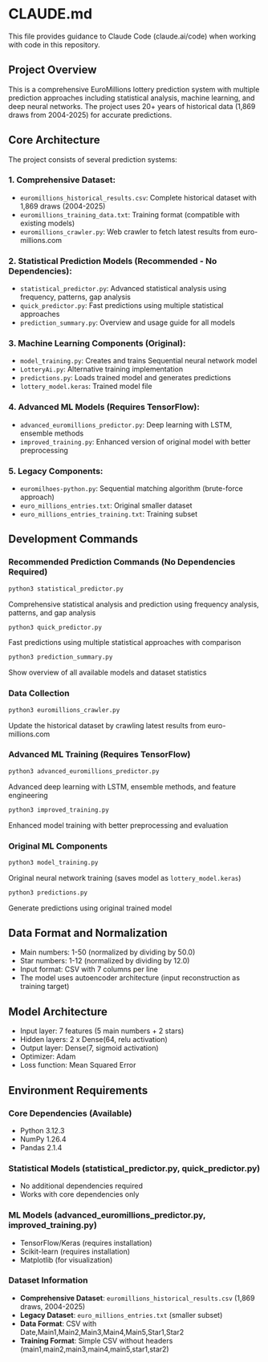 # CLAUDE.md

This file provides guidance to Claude Code (claude.ai/code) when working with code in this repository.

## Project Overview

This is a comprehensive EuroMillions lottery prediction system with multiple prediction approaches including statistical analysis, machine learning, and deep neural networks. The project uses 20+ years of historical data (1,869 draws from 2004-2025) for accurate predictions.

## Core Architecture

The project consists of several prediction systems:

### 1. **Comprehensive Dataset**:
   - `euromillions_historical_results.csv`: Complete historical dataset with 1,869 draws (2004-2025)
   - `euromillions_training_data.txt`: Training format (compatible with existing models)
   - `euromillions_crawler.py`: Web crawler to fetch latest results from euro-millions.com

### 2. **Statistical Prediction Models** (Recommended - No Dependencies):
   - `statistical_predictor.py`: Advanced statistical analysis using frequency, patterns, gap analysis
   - `quick_predictor.py`: Fast predictions using multiple statistical approaches
   - `prediction_summary.py`: Overview and usage guide for all models

### 3. **Machine Learning Components** (Original):
   - `model_training.py`: Creates and trains Sequential neural network model
   - `LotteryAi.py`: Alternative training implementation
   - `predictions.py`: Loads trained model and generates predictions
   - `lottery_model.keras`: Trained model file

### 4. **Advanced ML Models** (Requires TensorFlow):
   - `advanced_euromillions_predictor.py`: Deep learning with LSTM, ensemble methods
   - `improved_training.py`: Enhanced version of original model with better preprocessing

### 5. **Legacy Components**:
   - `euromilhoes-python.py`: Sequential matching algorithm (brute-force approach)
   - `euro_millions_entries.txt`: Original smaller dataset
   - `euro_millions_entries_training.txt`: Training subset

## Development Commands

### Recommended Prediction Commands (No Dependencies Required)
```bash
python3 statistical_predictor.py
```
Comprehensive statistical analysis and prediction using frequency analysis, patterns, and gap analysis

```bash
python3 quick_predictor.py
```
Fast predictions using multiple statistical approaches with comparison

```bash
python3 prediction_summary.py
```
Show overview of all available models and dataset statistics

### Data Collection
```bash
python3 euromillions_crawler.py
```
Update the historical dataset by crawling latest results from euro-millions.com

### Advanced ML Training (Requires TensorFlow)
```bash
python3 advanced_euromillions_predictor.py
```
Advanced deep learning with LSTM, ensemble methods, and feature engineering

```bash
python3 improved_training.py
```
Enhanced model training with better preprocessing and evaluation

### Original ML Components
```bash
python3 model_training.py
```
Original neural network training (saves model as `lottery_model.keras`)

```bash
python3 predictions.py
```
Generate predictions using original trained model

## Data Format and Normalization

- Main numbers: 1-50 (normalized by dividing by 50.0)
- Star numbers: 1-12 (normalized by dividing by 12.0)
- Input format: CSV with 7 columns per line
- The model uses autoencoder architecture (input reconstruction as training target)

## Model Architecture

- Input layer: 7 features (5 main numbers + 2 stars)
- Hidden layers: 2 x Dense(64, relu activation)
- Output layer: Dense(7, sigmoid activation)
- Optimizer: Adam
- Loss function: Mean Squared Error

## Environment Requirements

### Core Dependencies (Available)
- Python 3.12.3
- NumPy 1.26.4
- Pandas 2.1.4

### Statistical Models (statistical_predictor.py, quick_predictor.py)
- No additional dependencies required
- Works with core dependencies only

### ML Models (advanced_euromillions_predictor.py, improved_training.py)
- TensorFlow/Keras (requires installation)
- Scikit-learn (requires installation)
- Matplotlib (for visualization)

### Dataset Information
- **Comprehensive Dataset**: `euromillions_historical_results.csv` (1,869 draws, 2004-2025)
- **Legacy Dataset**: `euro_millions_entries.txt` (smaller subset)
- **Data Format**: CSV with Date,Main1,Main2,Main3,Main4,Main5,Star1,Star2
- **Training Format**: Simple CSV without headers (main1,main2,main3,main4,main5,star1,star2)